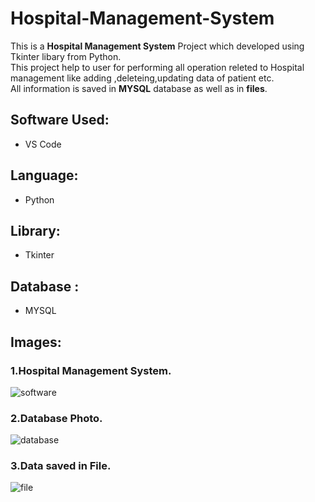 # Hospital-Management-System
This is a **Hospital Management System** Project which developed using Tkinter libary from Python.  
This project help to user for performing all operation releted to Hospital management like adding ,deleteing,updating data of patient etc.  
All information is saved in **MYSQL** database as well as in **files**.
## Software Used:
* VS Code
## Language:
* Python
## Library:
* Tkinter
## Database :
* MYSQL
## Images:
### 1.Hospital Management System.
![software]()
### 2.Database Photo.
![database]()
### 3.Data saved in File.
![file]()


